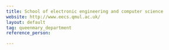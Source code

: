 ```yaml
---
title: School of electronic engineering and computer science
website: http://www.eecs.qmul.ac.uk/
layout: default
tag: queenmary_department
reference_person: 

---
```

